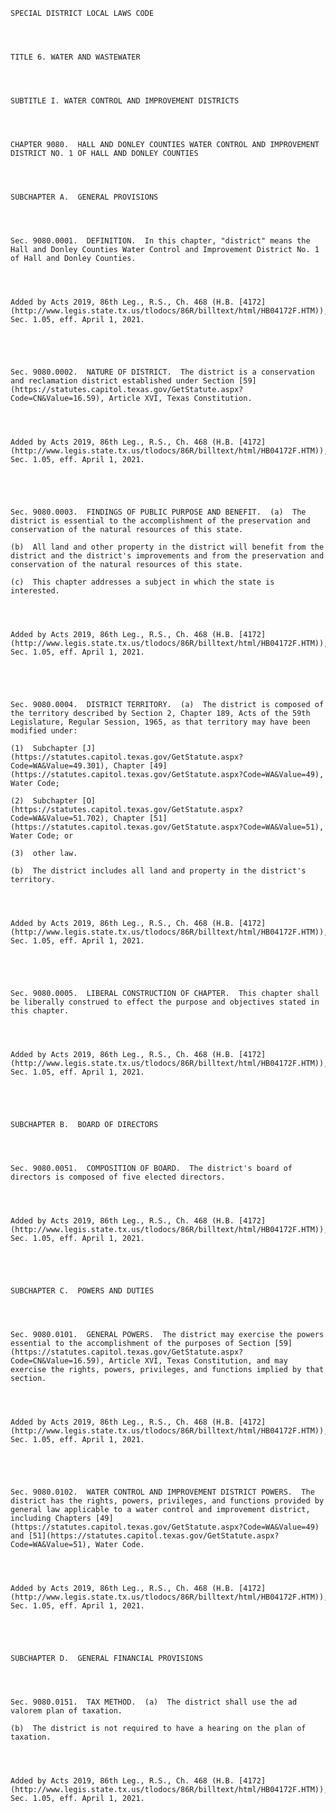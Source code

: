 ﻿
    
    
    	
    					
    
    
    SPECIAL DISTRICT LOCAL LAWS CODE
    
      
    
    
    TITLE 6. WATER AND WASTEWATER
    
      
    
    
    SUBTITLE I. WATER CONTROL AND IMPROVEMENT DISTRICTS
    
      
    
    
    CHAPTER 9080.  HALL AND DONLEY COUNTIES WATER CONTROL AND IMPROVEMENT DISTRICT NO. 1 OF HALL AND DONLEY COUNTIES
    
      
    
    
    SUBCHAPTER A.  GENERAL PROVISIONS
    
      
    
    
    Sec. 9080.0001.  DEFINITION.  In this chapter, "district" means the Hall and Donley Counties Water Control and Improvement District No. 1 of Hall and Donley Counties.
    
    
    
    
    Added by Acts 2019, 86th Leg., R.S., Ch. 468 (H.B. [4172](http://www.legis.state.tx.us/tlodocs/86R/billtext/html/HB04172F.HTM)), Sec. 1.05, eff. April 1, 2021.
    
    
    
    
    
    Sec. 9080.0002.  NATURE OF DISTRICT.  The district is a conservation and reclamation district established under Section [59](https://statutes.capitol.texas.gov/GetStatute.aspx?Code=CN&Value=16.59), Article XVI, Texas Constitution.
    
    
    
    
    Added by Acts 2019, 86th Leg., R.S., Ch. 468 (H.B. [4172](http://www.legis.state.tx.us/tlodocs/86R/billtext/html/HB04172F.HTM)), Sec. 1.05, eff. April 1, 2021.
    
    
    
    
    
    Sec. 9080.0003.  FINDINGS OF PUBLIC PURPOSE AND BENEFIT.  (a)  The district is essential to the accomplishment of the preservation and conservation of the natural resources of this state.
    
    (b)  All land and other property in the district will benefit from the district and the district's improvements and from the preservation and conservation of the natural resources of this state.
    
    (c)  This chapter addresses a subject in which the state is interested.
    
    
    
    
    Added by Acts 2019, 86th Leg., R.S., Ch. 468 (H.B. [4172](http://www.legis.state.tx.us/tlodocs/86R/billtext/html/HB04172F.HTM)), Sec. 1.05, eff. April 1, 2021.
    
    
    
    
    
    Sec. 9080.0004.  DISTRICT TERRITORY.  (a)  The district is composed of the territory described by Section 2, Chapter 189, Acts of the 59th Legislature, Regular Session, 1965, as that territory may have been modified under:
    
    (1)  Subchapter [J](https://statutes.capitol.texas.gov/GetStatute.aspx?Code=WA&Value=49.301), Chapter [49](https://statutes.capitol.texas.gov/GetStatute.aspx?Code=WA&Value=49), Water Code;
    
    (2)  Subchapter [O](https://statutes.capitol.texas.gov/GetStatute.aspx?Code=WA&Value=51.702), Chapter [51](https://statutes.capitol.texas.gov/GetStatute.aspx?Code=WA&Value=51), Water Code; or
    
    (3)  other law.
    
    (b)  The district includes all land and property in the district's territory.
    
    
    
    
    Added by Acts 2019, 86th Leg., R.S., Ch. 468 (H.B. [4172](http://www.legis.state.tx.us/tlodocs/86R/billtext/html/HB04172F.HTM)), Sec. 1.05, eff. April 1, 2021.
    
    
    
    
    
    Sec. 9080.0005.  LIBERAL CONSTRUCTION OF CHAPTER.  This chapter shall be liberally construed to effect the purpose and objectives stated in this chapter.
    
    
    
    
    Added by Acts 2019, 86th Leg., R.S., Ch. 468 (H.B. [4172](http://www.legis.state.tx.us/tlodocs/86R/billtext/html/HB04172F.HTM)), Sec. 1.05, eff. April 1, 2021.
    
    
    
    
    
    SUBCHAPTER B.  BOARD OF DIRECTORS
    
      
    
    
    Sec. 9080.0051.  COMPOSITION OF BOARD.  The district's board of directors is composed of five elected directors.
    
    
    
    
    Added by Acts 2019, 86th Leg., R.S., Ch. 468 (H.B. [4172](http://www.legis.state.tx.us/tlodocs/86R/billtext/html/HB04172F.HTM)), Sec. 1.05, eff. April 1, 2021.
    
    
    
    
    
    SUBCHAPTER C.  POWERS AND DUTIES
    
      
    
    
    Sec. 9080.0101.  GENERAL POWERS.  The district may exercise the powers essential to the accomplishment of the purposes of Section [59](https://statutes.capitol.texas.gov/GetStatute.aspx?Code=CN&Value=16.59), Article XVI, Texas Constitution, and may exercise the rights, powers, privileges, and functions implied by that section.
    
    
    
    
    Added by Acts 2019, 86th Leg., R.S., Ch. 468 (H.B. [4172](http://www.legis.state.tx.us/tlodocs/86R/billtext/html/HB04172F.HTM)), Sec. 1.05, eff. April 1, 2021.
    
    
    
    
    
    Sec. 9080.0102.  WATER CONTROL AND IMPROVEMENT DISTRICT POWERS.  The district has the rights, powers, privileges, and functions provided by general law applicable to a water control and improvement district, including Chapters [49](https://statutes.capitol.texas.gov/GetStatute.aspx?Code=WA&Value=49) and [51](https://statutes.capitol.texas.gov/GetStatute.aspx?Code=WA&Value=51), Water Code.
    
    
    
    
    Added by Acts 2019, 86th Leg., R.S., Ch. 468 (H.B. [4172](http://www.legis.state.tx.us/tlodocs/86R/billtext/html/HB04172F.HTM)), Sec. 1.05, eff. April 1, 2021.
    
    
    
    
    
    SUBCHAPTER D.  GENERAL FINANCIAL PROVISIONS
    
      
    
    
    Sec. 9080.0151.  TAX METHOD.  (a)  The district shall use the ad valorem plan of taxation.
    
    (b)  The district is not required to have a hearing on the plan of taxation.
    
    
    
    
    Added by Acts 2019, 86th Leg., R.S., Ch. 468 (H.B. [4172](http://www.legis.state.tx.us/tlodocs/86R/billtext/html/HB04172F.HTM)), Sec. 1.05, eff. April 1, 2021.
    
    
    
    
    				
